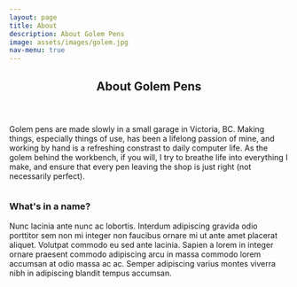 ```yaml
---
layout: page
title: About
description: About Golem Pens
image: assets/images/golem.jpg
nav-menu: true
---
```


<!-- Main -->
<div id="main" class="alt">

<!-- One -->
<section id="one">
	<div class="inner">
		<header class="major">
			<h1>About Golem Pens</h1>
		</header>

<div class="row">
	<div class="6u 12u$(medium)">
		<p>Golem pens are made slowly in a small garage in Victoria, BC. Making things, especially things of use, has been a lifelong passion of mine, and working by hand is a refreshing constrast to daily computer life. As the golem behind the workbench, if you will, I try to breathe life into everything I make, and ensure that every pen leaving the shop is just right (not necessarily perfect).</p>
	</div>
	<div class="6u 12u$(medium)"><span class="image fit"><img src="{% link assets/images/golem-wordmark-all-colour-transparent.png %}" alt="" /></span>
	</div>
</div>


<h3>What's in a name?</h3>
<p>Nunc lacinia ante nunc ac lobortis. Interdum adipiscing gravida odio porttitor sem non mi integer non faucibus ornare mi ut ante amet placerat aliquet. Volutpat commodo eu sed ante lacinia. Sapien a lorem in integer ornare praesent commodo adipiscing arcu in massa commodo lorem accumsan at odio massa ac ac. Semper adipiscing varius montes viverra nibh in adipiscing blandit tempus accumsan.</p>

</div>